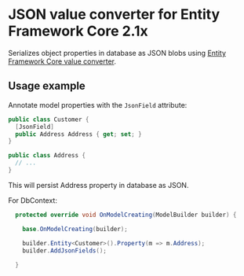 ﻿# JSON value converter for Entity Framework Core 2.1x

Serializes object properties in database as JSON blobs using [Entity Framework Core value converter](https://docs.microsoft.com/en-us/ef/core/modeling/value-conversions).

## Usage example

Annotate model properties with the ```JsonField``` attribute:
```csharp
public class Customer {
  [JsonField]
  public Address Address { get; set; }
}

public class Address {
  // ...
}
```

This will persist Address property in database as JSON.

For DbContext:

```csharp
  protected override void OnModelCreating(ModelBuilder builder) {

    base.OnModelCreating(builder);

    builder.Entity<Customer>().Property(m => m.Address);
    builder.AddJsonFields();        
    
  }
```

